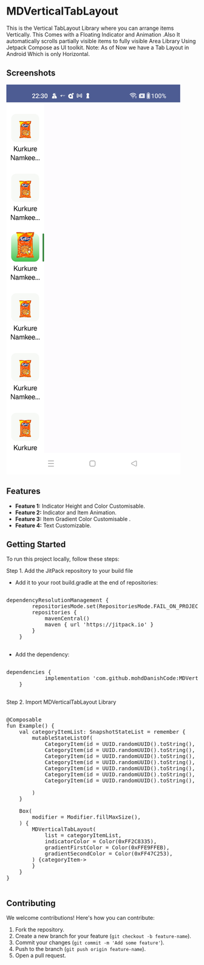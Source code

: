 # MDVerticalTabLayout

This is the Vertical TabLayout Library where you can arrange items Vertically.  This Comes with a Floating Indicator and Animation 
.Also It automatically scrolls partially visible items to fully visible Area
Library Using Jetpack Compose as UI toolkit.
Note: As of Now we have a Tab Layout in Android Which is only Horizontal.

## Screenshots

![Screenshot 1](screenshots/screenshot1.jpg)


## Features

- **Feature 1:** Indicator Height and Color Customisable.
- **Feature 2:** Indicator and Item Animation.
- **Feature 3:** Item Gradient Color Customisable .
- **Feature 4:** Text Customizable.

## Getting Started

To run this project locally, follow these steps:

Step 1. Add the JitPack repository to your build file

- Add it to your root build.gradle at the end of repositories:

<pre>

dependencyResolutionManagement {
		repositoriesMode.set(RepositoriesMode.FAIL_ON_PROJECT_REPOS)
		repositories {
			mavenCentral()
			maven { url 'https://jitpack.io' }
		}
	}
  
</pre>


- Add the dependency:
  
<pre>

dependencies {
	        implementation 'com.github.mohdDanishCode:MDVerticalTabLayout:0.8.0'
	}
  
</pre>

Step 2. Import MDVerticalTabLayout Library 

<pre>

@Composable
fun Example() {
    val categoryItemList: SnapshotStateList<CategoryItem> = remember {
        mutableStateListOf(
            CategoryItem(id = UUID.randomUUID().toString(), name = "Kurkure Namkeen - Masala Munch, 70 g", image = "https://www.bigbasket.com/media/uploads/p/xxl/102761_17-kurkure-namkeen-masala-munch.jpg"),
            CategoryItem(id = UUID.randomUUID().toString(), name = "Kurkure Namkeen - Masala Munch, 70 g", image = "https://www.bigbasket.com/media/uploads/p/xxl/102761_17-kurkure-namkeen-masala-munch.jpg"),
            CategoryItem(id = UUID.randomUUID().toString(), name = "Kurkure Namkeen - Masala Munch, 70 g", image = "https://www.bigbasket.com/media/uploads/p/xxl/102761_17-kurkure-namkeen-masala-munch.jpg"),
            CategoryItem(id = UUID.randomUUID().toString(), name = "Kurkure Namkeen - Masala Munch, 70 g", image = "https://www.bigbasket.com/media/uploads/p/xxl/102761_17-kurkure-namkeen-masala-munch.jpg"),
            CategoryItem(id = UUID.randomUUID().toString(), name = "Kurkure Namkeen - Masala Munch, 70 g", image = "https://www.bigbasket.com/media/uploads/p/xxl/102761_17-kurkure-namkeen-masala-munch.jpg"),
            CategoryItem(id = UUID.randomUUID().toString(), name = "Kurkure Namkeen - Masala Munch, 70 g", image = "https://www.bigbasket.com/media/uploads/p/xxl/102761_17-kurkure-namkeen-masala-munch.jpg"),
            CategoryItem(id = UUID.randomUUID().toString(), name = "Kurkure Namkeen - Masala Munch, 70 g", image = "https://www.bigbasket.com/media/uploads/p/xxl/102761_17-kurkure-namkeen-masala-munch.jpg"),

        )
    }

    Box(
        modifier = Modifier.fillMaxSize(),
    ) {
        MDVerticalTabLayout(
            list = categoryItemList,
            indicatorColor = Color(0xFF2C8335),
            gradientFirstColor = Color(0xFFE9FFEB),
            gradientSecondColor = Color(0xFF47C253),
        ) {categoryItem->
        }
    }
}
  
</pre>


## Contributing

We welcome contributions! Here's how you can contribute:

1. Fork the repository.
2. Create a new branch for your feature (`git checkout -b feature-name`).
3. Commit your changes (`git commit -m 'Add some feature'`).
4. Push to the branch (`git push origin feature-name`).
5. Open a pull request.




  


